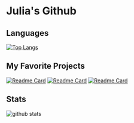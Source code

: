 # Julia's Github

## Languages

[![Top Langs](https://github-readme-stats.vercel.app/api/top-langs/?username=sudo-julia&theme=dark&layout=compact&langs_count=3)](https://github.com/anuraghazra/github-readme-stats)

## My Favorite Projects

[![Readme Card](https://github-readme-stats.vercel.app/api/pin/?username=sudo-julia&theme=dark&repo=dvnv)](https://github.com/sudo-julia/devenv)
[![Readme Card](https://github-readme-stats.vercel.app/api/pin/?username=sudo-julia&theme=dark&repo=dnfo)](https://github.com/sudo-julia/dnfo)
[![Readme Card](https://github-readme-stats.vercel.app/api/pin/?username=sudo-julia&theme=dark&repo=bin)](https://github.com/sudo-julia/bin)

## Stats

![github stats](https://github-readme-stats.vercel.app/api?username=sudo-julia&hide=stars&include_all_commits=true&show_icons=true&theme=dark)
